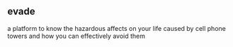 ## evade
a platform to know the hazardous affects on your life caused by cell phone towers and how you can effectively avoid them